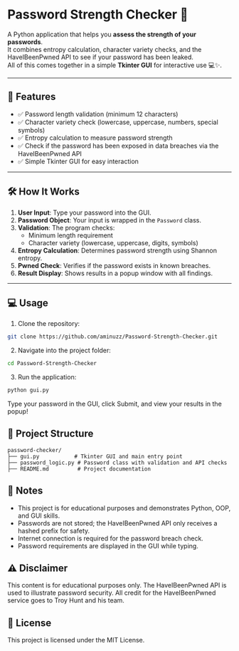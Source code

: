 # Password Strength Checker 🔐

A Python application that helps you **assess the strength of your passwords**.  
It combines entropy calculation, character variety checks, and the HaveIBeenPwned API to see if your password has been leaked.  
All of this comes together in a simple **Tkinter GUI** for interactive use 💻✨.

---

## 🚀 Features

- ✅ Password length validation (minimum 12 characters)  
- ✅ Character variety check (lowercase, uppercase, numbers, special symbols)  
- ✅ Entropy calculation to measure password strength  
- ✅ Check if the password has been exposed in data breaches via the HaveIBeenPwned API  
- ✅ Simple Tkinter GUI for easy interaction  

---

## 🛠 How It Works

1. **User Input**: Type your password into the GUI.  
2. **Password Object**: Your input is wrapped in the `Password` class.  
3. **Validation**: The program checks:
   - Minimum length requirement  
   - Character variety (lowercase, uppercase, digits, symbols)  
4. **Entropy Calculation**: Determines password strength using Shannon entropy.  
5. **Pwned Check**: Verifies if the password exists in known breaches.  
6. **Result Display**: Shows results in a popup window with all findings.  

---

## 💻 Usage

1. Clone the repository:
```bash
git clone https://github.com/aminuzz/Password-Strength-Checker.git
```
2. Navigate into the project folder:
```bash
cd Password-Strength-Checker
```
3. Run the application:
```bash
python gui.py
```
Type your password in the GUI, click Submit, and view your results in the popup!



## 📂 Project Structure
```
password-checker/
├── gui.py           # Tkinter GUI and main entry point
├── password_logic.py # Password class with validation and API checks
├── README.md         # Project documentation
```

## 📝 Notes
- This project is for educational purposes and demonstrates Python, OOP, and GUI skills.
- Passwords are not stored; the HaveIBeenPwned API only receives a hashed prefix for safety.
- Internet connection is required for the password breach check.
- Password requirements are displayed in the GUI while typing.



## ⚠️ Disclaimer
This content is for educational purposes only. The HaveIBeenPwned API is used to illustrate password security.
All credit for the HaveIBeenPwned service goes to Troy Hunt and his team.

## 🧾 License
This project is licensed under the MIT License.

